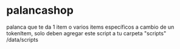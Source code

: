 # palancashop
palanca que te da 1 item o varios items específicos a cambio de un tokenItem, solo deben agregar este script a tu carpeta "scripts" /data/scripts

